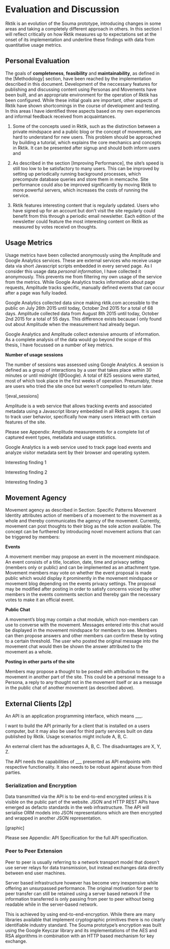 # Evaluation and Discussion

Rktik is an evolution of the Souma prototype, introducing changes in some areas and taking a completely different approach in others. In this section I will reflect critically on how Rktik measures up to expectations set at the onset of its implementation and underline these findings with data from quantitative usage metrics.

## Personal Evaluation

The goals of **completeness**, **feasibility** and **maintainability**, as defined in the [Methodology] section, have been reached by the implementation described in this document. Development of the neccessary features for publishing and discussing content using Personas and Movements have been built, and an appropriate environment for the operation of Rktik has been configured. While these initial goals are important, other aspects of Rktik have shown shortcomings in the course of development and testing. In this areas I have identified three aspects based on my own experiences and informal feedback received from acquaintances.

1. Some of the concepts used in Rktik, such as the distinction between a private mindspace and a public blog or the concept of movements, are hard to understand for new users. This problem should be approached by building a tutorial, which explains the core mechanics and concepts in Rktik. It can be presented after signup and should both inform users and 

2. As described in the section [Improving Performance], the site’s speed is still too low to be satisfactory to many users. This can be improved by setting up periodically running background processes, which precompute database queries and store them in memcache. Site performance could also be improved significantly by moving Rktik to more powerful servers, which increases the costs of running the service.

3. Rktik features interesting content that is regularly updated. Users who have signed up for an account but don’t visit the site regularly could benefit from this through a periodic email newsletter. Each edition of the newsletter could feature the most interesting content on Rktik as measured by votes receivd on thoughts.

## Usage Metrics

Usage metrics have been collected anonymously using the Amplitude and Google Analytics services. These are external services who receive usage data via short Javascript scripts embedded in every served page. As I consider this usage data *personal information*, I have collected it anonymously. This prevents me from filtering my own usage of the service from the metrics. While Google Analytics tracks information about page requests, Amplitude tracks specific, manually defined events that can occur after a page was fully loaded.

Google Analytics collected data since making rktik.com accessible to the public on July 26th 2015 until today, October 2nd 2015 for a total of 68 days. Amplitude collected data from August 8th 2015 until today, October 2nd 2015 for a total of 55 days. This difference exists because I only found out about Amplitude when the measurement had already begun. 

Google Analytics and Amplitude collect extensive amounts of information. As a complete analysis of the data would go beyond the scope of this thesis, I have focussed on a number of key metrics.

**Number of usage sessions**

The number of sessions was assessed using Google Analytics. A session is defined as a group of interactions by a user that takes place within 30 minutes or until midnight (@Google). A total of 825 sessions were started, most of which took place in the first weeks of operation. Presumably, these are users who tried the site once but weren’t compelled to return later. 

![eval_sessions]



Amplitude is a web service that allows tracking events and associated metadata using a Javascript library embedded in all Rktik pages. It is used to track user behavior, specifically how many users interact with certain features of the site.

Please see Appendix: Amplitude measurements for a complete list of captured event types, metadata and usage statistics.

Google Analytics is a web service used to track page load events and analyze visitor metadata sent by their browser and operating system.

Interesting finding 1

Interesting finding 2

Interesting finding 3

## Movement Agency

Movement agency as described in Section: Specific Patterns Movement Identity attributes action of members of a movement to the movement as a whole and thereby communicates the agency of the movement. Currently, movement can post thoughts to their blog as the sole action available. The concept can be furthered by introducing novel movement actions that can be triggered by members:

**Events**

A movement member may propose an event in the movement mindspace. An event consists of a title, location, date, time and privacy setting (members only or public) and can be implemented as an attachment type. Movement members may vote on whether the event proposal is made public which would display it prominently in the movement mindspace or movement blog depending on the events privacy settings. The proposal may be modified after posting in order to satisfy concerns voiced by other members in the events comments section and thereby gain the necessary votes to make it an official event.

**Public Chat**

A movement’s blog may contain a chat module, which non-members can use to converse with the movement. Messages entered into this chat would be displayed in the movement mindspace for members to see. Members can then propose answers and other members can confirm these by voting to a certain threshold. The user who posted the original message into the movement chat would then be shown the answer attributed to the movement as a whole.

**Posting in other parts of the site**

Members may propose a thought to be posted with attribution to the movement in another part of the site. This could be a personal message to a Persona, a reply to any thought not in the movement itself or as a message in the public chat of another movement (as described above).

## External Clients [2p]

An API is an application programming interface, which means ___.  

I want to build the API primarily for a client that is installed on a users computer, but it may also be used for third party services built on data published by Rktik. Usage scenarios might include A, B, C.

An external client has the advantages A, B, C. The disadvantages are X, Y, Z.

The API needs the capabilities of ___ presented as API endpoints with respective functionality. It also needs to be robust against abuse from third parties.

### Serialization and Encryption

Data transmitted via the API is to be end-to-end encrypted unless it is visible on the public part of the website. JSON and HTTP REST APIs have emerged as defacto standards in the web infrastructure. The API will serialise ORM models into JSON representations which are then encrypted and wrapped in another JSON representation.

[graphic]

Please see Appendix: API Specification for the full API specification.

### Peer to Peer Extension

Peer to peer is usually referring to a network transport model that doesn’t use server relays for data transmission, but instead exchanges data directly between end user machines. 

Server based infrastructure however has become very inexpensive while offering an unsurpassed performance. The original motivation for peer to peer transfer can still be retained using a server based network if the information transferred is only passing from peer to peer without being readable while in the server-based network. 

This is achieved by using end-to-end-encryption. While there are many libraries available that implement cryptographic primitives there is no clearly identifiable industry standard. The Souma prototype’s encryption was built using the Google Keyczar library and its implementations of the AES and RSA algorithms in combination with an HTTP based mechanism for key exchange.